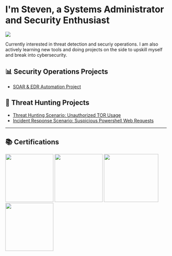 # I'm Steven, a Systems Administrator and  Security Enthusiast
<a href="https://www.linkedin.com/in/stevenbrown66"><img src="https://img.shields.io/badge/-LinkedIn-0072b1?&style=for-the-badge&logo=linkedin&logoColor=white" /></a>

Currently interested in threat detection and securiy operations. I am also actively learning new tools and doing projects on the side to upskill myself and break into cybersecurity. 

## 📊 Security Operations Projects

- [SOAR & EDR Automation Project](https://github.com/stbrown2003/SOAR-EDR-Project)

## 🚨 Threat Hunting Projects 

  - [Threat Hunting Scenario: Unauthorized TOR Usage](https://github.com/stbrown2003/threat-hunt-tor-scenario/)
  - [Incident Response Scenario: Suspicious Powershell Web Requests](https://github.com/stbrown2003/powershell-suspicious-web-request)

---

## 📚 Certifications

<a href="https://www.credly.com/badges/d6418e6f-1975-4bef-872c-d9ea2cd6af2b/public_url"><img src="https://github.com/user-attachments/assets/0dbbeeb9-9b88-4447-b503-f985f1e13a85" width="150" height="150"><a>
<a href="https://www.credly.com/badges/5bea536d-b500-45ff-9cdc-8613ea20feaa"><img src="https://github.com/user-attachments/assets/321a90ac-bd05-458d-a404-a77625520e71" width="150" height="150"><a>
<a href="https://coursera.org/share/27237dee4427e782cc848e8f9da41898"><img src="https://github.com/user-attachments/assets/51ef6e79-eaf6-4d95-8db1-57cf982e7ac8" width="170" height="150"></a>
 <a href="https://www.credly.com/badges/3c079956-4b86-4cf7-963b-1cd28c08d733/public_url"><img src="https://github.com/user-attachments/assets/62d77fac-c4a8-4f2e-88fe-3506636418f1" width="150" height="150"></a>




